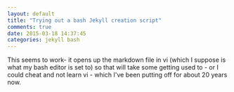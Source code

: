 ```yaml
---
layout: default
title: "Trying out a bash Jekyll creation script"
comments: true
date: 2015-03-18 14:37:45
categories: jekyll bash
---
```


This seems to work- it opens up the markdown file in vi (which I suppose is what my bash editor is set to) so that will take some getting used to - or I could cheat and not learn vi - which I've been putting off for about 20 years now.

<script src="https://gist.github.com/kabrooski/6107707.js"></script>